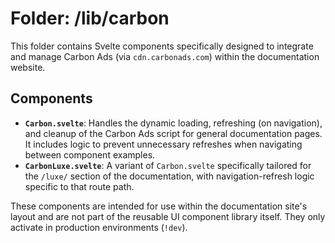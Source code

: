 # Folder: /lib/carbon

This folder contains Svelte components specifically designed to integrate and manage Carbon Ads (via `cdn.carbonads.com`) within the documentation website.

## Components

*   **`Carbon.svelte`**: Handles the dynamic loading, refreshing (on navigation), and cleanup of the Carbon Ads script for general documentation pages. It includes logic to prevent unnecessary refreshes when navigating between component examples.
*   **`CarbonLuxe.svelte`**: A variant of `Carbon.svelte` specifically tailored for the `/luxe/` section of the documentation, with navigation-refresh logic specific to that route path.

These components are intended for use within the documentation site's layout and are not part of the reusable UI component library itself. They only activate in production environments (`!dev`).